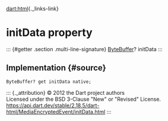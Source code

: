[dart:html](../../dart-html/dart-html-library){._links-link}

initData property
=================

::: {#getter .section .multi-line-signature}
[ByteBuffer](../../dart-typed_data/bytebuffer-class)? initData
:::

Implementation {#source}
--------------

``` {.language-dart data-language="dart"}
ByteBuffer? get initData native;
```

::: {._attribution}
© 2012 the Dart project authors\
Licensed under the BSD 3-Clause \"New\" or \"Revised\" License.\
<https://api.dart.dev/stable/2.18.5/dart-html/MediaEncryptedEvent/initData.html>
:::
